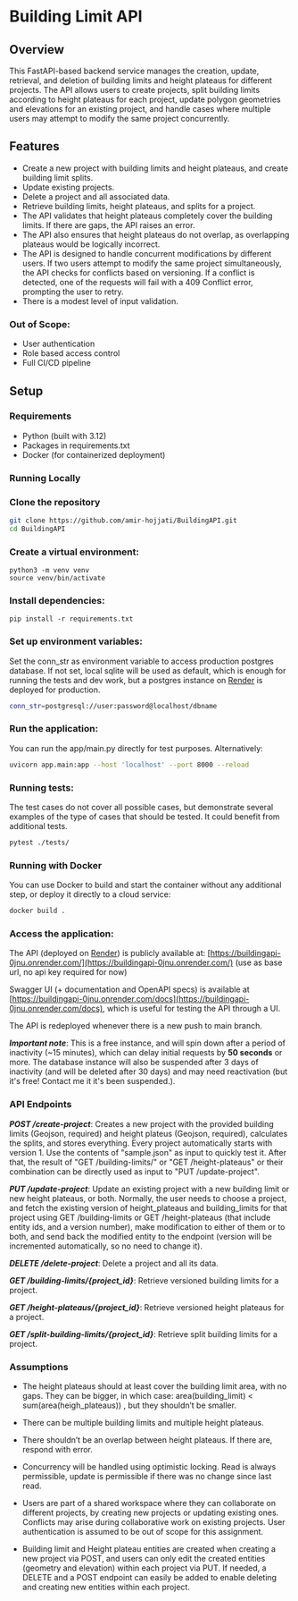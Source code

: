 # Building Limit API

## Overview

This FastAPI-based backend service manages the creation, update, retrieval, and deletion of building limits and height plateaus for different projects. The API allows users to create projects, split building limits according to height plateaus for each project, update polygon geometries and elevations for an existing project, and handle cases where multiple users may attempt to modify the same project concurrently.

## Features

- Create a new project with building limits and height plateaus, and create building limit splits.
- Update existing projects.
- Delete a project and all associated data.
- Retrieve building limits, height plateaus, and splits for a project.
- The API validates that height plateaus completely cover the building limits. If there are gaps, the API raises an error.
- The API also ensures that height plateaus do not overlap, as overlapping plateaus would be logically incorrect.
- The API is designed to handle concurrent modifications by different users. If two users attempt to modify the same project simultaneously, the API checks for conflicts based on versioning. If a conflict is detected, one of the requests will fail with a 409 Conflict error, prompting the user to retry.
- There is a modest level of input validation.

### Out of Scope:
- User authentication
- Role based access control
- Full CI/CD pipeline

## Setup

### Requirements

- Python (built with 3.12)
- Packages in requirements.txt
- Docker (for containerized deployment)

### Running Locally

### Clone the repository
   ```bash
   git clone https://github.com/amir-hojjati/BuildingAPI.git
   cd BuildingAPI
```

### Create a virtual environment:
    python3 -m venv venv
    source venv/bin/activate

### Install dependencies:
    pip install -r requirements.txt

### Set up environment variables:
Set the conn_str as environment variable to access production postgres database. If not set, local sqlite will be used as default, which is enough for running the tests and dev work, but a postgres instance on [Render](https://render.com/) is deployed for production.
```bash    
conn_str=postgresql://user:password@localhost/dbname
```

### Run the application:
You can run the app/main.py directly for test purposes. Alternatively:
```bash    
uvicorn app.main:app --host 'localhost' --port 8000 --reload
```
### Running tests:
The test cases do not cover all possible cases, but demonstrate several examples of the type of cases that should be tested. It could benefit from additional tests.
```bash
pytest ./tests/
```

### Running with Docker
You can use Docker to build and start the container without any additional step, or deploy it directly to a cloud service:
```bash
docker build .
```

### Access the application:

The API (deployed on [Render](https://render.com/)) is publicly available at: [https://buildingapi-0jnu.onrender.com/](https://buildingapi-0jnu.onrender.com/) (use as base url, no api key required for now)

Swagger UI (+ documentation and OpenAPI specs) is available at [https://buildingapi-0jnu.onrender.com/docs](https://buildingapi-0jnu.onrender.com/docs), which is useful for testing the API through a UI.

The API is redeployed whenever there is a new push to main branch.

***Important note***: This is a free instance, and will spin down after a period of inactivity (~15 minutes), which can delay initial requests by **50 seconds** or more. The database instance will also be suspended after 3 days of inactivity (and will be deleted after 30 days) and may need reactivation (but it's free! Contact me it it's been suspended.).

### API Endpoints

***POST /create-project***: Creates a new project with the provided building limits (Geojson, required) and height plateus (Geojson, required), calculates the splits, and stores everything. Every project automatically starts with version 1. Use the contents of "sample.json" as input to quickly test it. After that, the result of "GET /building-limits/" or "GET /height-plateaus" or their combination can be directly used as input to "PUT /update-project".

***PUT /update-project***: Update an existing project with a new building limit or new height plateaus, or both. Normally, the user needs to choose a project, and fetch the existing version of height_plateaus and building_limits for that project using GET /building-limits or GET /height-plateaus (that include entity ids, and a version number), make modification to either of them or to both, and send back the modified entity to the endpoint (version will be incremented automatically, so no need to change it).

***DELETE /delete-project***: Delete a project and all its data.

***GET /building-limits/{project_id}***: Retrieve versioned building limits for a project.

***GET /height-plateaus/{project_id}***: Retrieve versioned height plateaus for a project.

***GET /split-building-limits/{project_id}***: Retrieve split building limits for a project.


### Assumptions
- The height plateaus should at least cover the building limit area, with no gaps. They can be bigger, in which case: area(building_limit) < sum(area(heigh_plateaus)) , but they shouldn’t be smaller.


- There can be multiple building limits and multiple height plateaus.


- There shouldn’t be an overlap between height plateaus. If there are, respond with error.


- Concurrency will be handled using optimistic locking. Read is always permissible, update is permissible if there was no change since last read.


- Users are part of a shared workspace where they can collaborate on different projects, by creating new projects or updating existing ones. Conflicts may arise during collaborative work on existing projects. User authentication is assumed to be out of scope for this assignment.


- Building limit and Height plateau entities are created when creating a new project via POST, and users can only edit the created entities (geometry and elevation) within each project via PUT. If needed, a DELETE and a POST endpoint can easily be added to enable deleting and creating new entities within each project.
